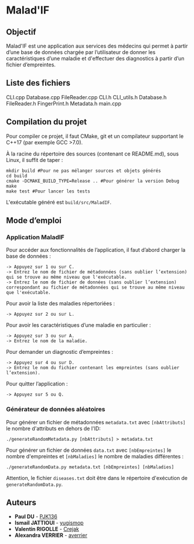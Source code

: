 # Malad'IF

## Objectif

Malad'IF est une application aux services des médecins qui permet à partir d’une base de données chargée 
par l’utilisateur de donner les caractéristiques d’une maladie et d'effectuer des diagnostics à partir 
d’un fichier d’empreintes.

## Liste des fichiers

CLI.cpp
Database.cpp
FileReader.cpp
CLI.h
CLI_utils.h
Database.h
FileReader.h
FingerPrint.h
Metadata.h
main.cpp

## Compilation du projet

Pour compiler ce projet, il faut CMake, git et un compilateur supportant le C++17 (par exemple GCC >7.0).

À la racine du répertoire des sources (contenant ce README.md), sous Linux, il suffit de taper :

```
mkdir build #Pour ne pas mélanger sources et objets générés
cd build
cmake -DCMAKE_BUILD_TYPE=Release .. #Pour générer la version Debug
make
make test #Pour lancer les tests
```

L'exécutable généré est `build/src/MaladIF`.

## Mode d’emploi

### Application MaladIF

Pour accéder aux fonctionnalités de l’application, il faut d’abord charger la base de données : 

	-> Appuyez sur 1 ou sur C.
	-> Entrez le nom de fichier de métadonnées (sans oublier l’extension) qui se trouve au même niveau que l'exécutable.
	-> Entrez le nom de fichier de données (sans oublier l’extension) correspondant au fichier de métadonnées qui se trouve au même niveau que l'exécutable.

Pour avoir la liste des maladies répertoriées :
	
	-> Appuyez sur 2 ou sur L.

Pour avoir les caractéristiques d’une maladie en particulier :

	-> Appuyez sur 3 ou sur A.
	-> Entrez le nom de la maladie.

Pour demander un diagnostic d’empreintes : 
	
	-> Appuyez sur 4 ou sur D.
	-> Entrez le nom du fichier contenant les empreintes (sans oublier l’extension).

Pour quitter l’application : 
	
	-> Appuyez sur 5 ou Q.

### Générateur de données aléatoires

Pour générer un fichier de métadonnées `metadata.txt` avec `[nbAttributs]` le nombre d'attributs en dehors de l'ID:

```
./generateRandomMetadata.py [nbAttributs] > metadata.txt
```

Pour générer un fichier de données `data.txt` avec `[nbEmpreintes]` le nombre d'empreintes et `[nbMaladies]` le nombre de maladies différentes :

```
./generateRandomData.py metadata.txt [nbEmpreintes] [nbMaladies]
```

Attention, le fichier `diseases.txt` doit être dans le répertoire d'exécution de `generateRandomData.py`.

## Auteurs

* **Paul DU** - [PJK136](https://github.com/PJK136)
* **Ismail JATTIOUI** - [yugismop](https://github.com/yugismop)
* **Valentin RIGOLLE** - [Crejak](https://github.com/Crejak)
* **Alexandra VERRIER** - [averrier](https://github.com/averrier)

